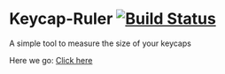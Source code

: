 # Keycap-Ruler [![Build Status](https://travis-ci.org/claviers/keycap-ruler.svg?branch=master)](https://travis-ci.org/claviers/keycap-ruler)

A simple tool to measure the size of your keycaps

Here we go: [Click here](https://keycap-ruler.com/)
